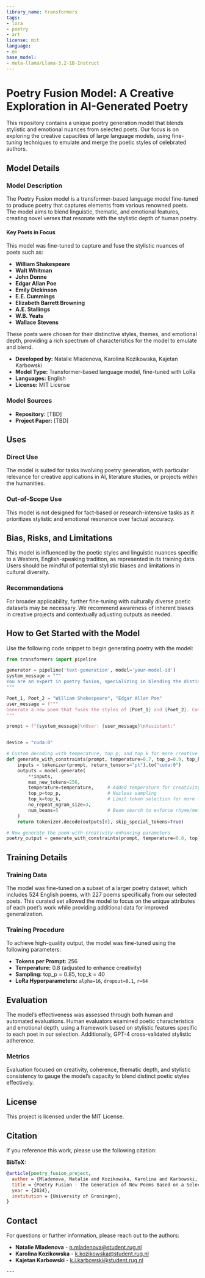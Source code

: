 ```yaml
---
library_name: transformers
tags:
- lora
- poetry
- art
license: mit
language:
- en
base_model:
- meta-llama/Llama-3.2-1B-Instruct
---
```


# Poetry Fusion Model: A Creative Exploration in AI-Generated Poetry

This repository contains a unique poetry generation model that blends stylistic and emotional nuances from selected poets. Our focus is on exploring the creative capacities of large language models, using fine-tuning techniques to emulate and merge the poetic styles of celebrated authors. 

## Model Details

### Model Description

The Poetry Fusion model is a transformer-based language model fine-tuned to produce poetry that captures elements from various renowned poets. The model aims to blend linguistic, thematic, and emotional features, creating novel verses that resonate with the stylistic depth of human poetry.

#### Key Poets in Focus
This model was fine-tuned to capture and fuse the stylistic nuances of poets such as:
- **William Shakespeare**
- **Walt Whitman**
- **John Donne**
- **Edgar Allan Poe**
- **Emily Dickinson**
- **E.E. Cummings**
- **Elizabeth Barrett Browning**
- **A.E. Stallings**
- **W.B. Yeats**
- **Wallace Stevens**

These poets were chosen for their distinctive styles, themes, and emotional depth, providing a rich spectrum of characteristics for the model to emulate and blend.

- **Developed by:** Natalie Mladenova, Karolina Kozikowska, Kajetan Karbowski
- **Model Type:** Transformer-based language model, fine-tuned with LoRa
- **Languages:** English
- **License:** MIT License

### Model Sources
- **Repository:** [TBD]
- **Project Paper:** [TBD]

## Uses

### Direct Use
The model is suited for tasks involving poetry generation, with particular relevance for creative applications in AI, literature studies, or projects within the humanities.

### Out-of-Scope Use
This model is not designed for fact-based or research-intensive tasks as it prioritizes stylistic and emotional resonance over factual accuracy.

## Bias, Risks, and Limitations

This model is influenced by the poetic styles and linguistic nuances specific to a Western, English-speaking tradition, as represented in its training data. Users should be mindful of potential stylistic biases and limitations in cultural diversity.

### Recommendations
For broader applicability, further fine-tuning with culturally diverse poetic datasets may be necessary. We recommend awareness of inherent biases in creative projects and contextually adjusting outputs as needed.

## How to Get Started with the Model

Use the following code snippet to begin generating poetry with the model:

```python
from transformers import pipeline

generator = pipeline('text-generation', model='your-model-id')
system_message = """
You are an expert in poetry fusion, specializing in blending the distinct styles of two poets. Focus on emotional depth, unique metaphor usage, symbolic imagery, and rhythmic patterns. Your task is to merge not only technical elements like word choice and structure but also the deeper conceptual and emotional richness that define each poet's work.
"""

Poet_1, Poet_2 = "William Shakespeare", "Edgar Allan Poe"
user_message = f"""
Generate a new poem that fuses the styles of {Poet_1} and {Poet_2}. Combine their styles in the rest of the poem, merging their use of metaphor, rhythm, and tone. Make the poem to 150 words.
"""

prompt = f"{system_message}\nUser: {user_message}\nAssistant:"


device = "cuda:0"

# Custom decoding with temperature, top_p, and top_k for more creative output
def generate_with_constraints(prompt, temperature=0.7, top_p=0.9, top_k=50):
    inputs = tokenizer(prompt, return_tensors="pt").to("cuda:0")
    outputs = model.generate(
        **inputs,
        max_new_tokens=256,
        temperature=temperature,     # Added temperature for creativity
        top_p=top_p,                 # Nucleus sampling
        top_k=top_k,                 # Limit token selection for more focused choices
        no_repeat_ngram_size=3,
        num_beams=5                  # Beam search to enforce rhyme/meter constraints
    )
    return tokenizer.decode(outputs[0], skip_special_tokens=True)

# Now generate the poem with creativity-enhancing parameters
poetry_output = generate_with_constraints(prompt, temperature=0.8, top_p=0.85, top_k=40)
```

## Training Details

### Training Data
The model was fine-tuned on a subset of a larger poetry dataset, which includes 524 English poems, with 227 poems specifically from our selected poets. This curated set allowed the model to focus on the unique attributes of each poet’s work while providing additional data for improved generalization.

### Training Procedure
To achieve high-quality output, the model was fine-tuned using the following parameters:
- **Tokens per Prompt:** 256
- **Temperature:** 0.8 (adjusted to enhance creativity)
- **Sampling:** top_p = 0.85, top_k = 40
- **LoRa Hyperparameters:** `alpha=16`, `dropout=0.1`, `r=64`

## Evaluation

The model’s effectiveness was assessed through both human and automated evaluations. Human evaluators examined poetic characteristics and emotional depth, using a framework based on stylistic features specific to each poet in our selection. Additionally, GPT-4 cross-validated stylistic adherence.

### Metrics
Evaluation focused on creativity, coherence, thematic depth, and stylistic consistency to gauge the model’s capacity to blend distinct poetic styles effectively.

## License

This project is licensed under the MIT License.

## Citation

If you reference this work, please use the following citation:

**BibTeX:**

```bibtex
@article{poetry_fusion_project,
  author = {Mladenova, Natalie and Kozikowska, Karolina and Karbowski, Kajetan},
  title = {Poetry Fusion - The Generation of New Poems Based on a Selection of Authors},
  year = {2024},
  institution = {University of Groningen},
}
```

## Contact

For questions or further information, please reach out to the authors:
- **Natalie Mladenova** - n.mladenova@student.rug.nl
- **Karolina Kozikowska** - k.kozikowska@student.rug.nl
- **Kajetan Karbowski** - k.j.karbowski@student.rug.nl
```
---